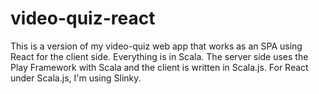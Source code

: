 # video-quiz-react

This is a version of my video-quiz web app that works as an SPA using React for the client side.
Everything is in Scala. The server side uses the Play Framework with Scala and the client is written
in Scala.js. For React under Scala.js, I'm using Slinky.
